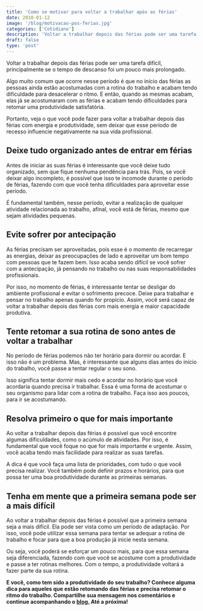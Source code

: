 ```yaml
---
title: 'Como se motivar para voltar a trabalhar após as férias'
date: 2018-01-12
image: '/blog/motivacao-pos-ferias.jpg'
categories: ['Cotidiano']
description: 'Voltar a trabalhar depois das férias pode ser uma tarefa difícil, principalmente se o tempo de descanso foi um pouco mais prolongado...'
draft: false
type: 'post'
---
```


Voltar a trabalhar depois das férias pode ser uma tarefa difícil, principalmente se o tempo de descanso foi um pouco mais prolongado.

Algo muito comum que ocorre nesse período é que no início das férias as pessoas ainda estão acostumadas com a rotina do trabalho e acabam tendo dificuldade para desacelerar o ritmo. E então, quando as mesmas acabam, elas já se acostumaram com as férias e acabam tendo dificuldades para retomar uma produtividade satisfatória.

Portanto, veja o que você pode fazer para voltar a trabalhar depois das férias com energia e produtividade, sem deixar que esse período de recesso influencie negativamente na sua vida profissional.

## **Deixe tudo organizado antes de entrar em férias**

Antes de iniciar as suas férias é interessante que você deixe tudo organizado, sem que fique nenhuma pendência para trás. Pois, se você deixar algo incompleto, é possível que isso te incomode durante o período de férias, fazendo com que você tenha dificuldades para aproveitar esse período.

É fundamental também, nesse período, evitar a realização de qualquer atividade relacionada ao trabalho, afinal, você está de férias, mesmo que sejam atividades pequenas.

## **Evite sofrer por antecipação**

As férias precisam ser aproveitadas, pois esse é o momento de recarregar as energias, deixar as preocupações de lado e aproveitar um bom tempo com pessoas que te fazem bem. Isso acaba sendo difícil se você sofrer com a antecipação, já pensando no trabalho ou nas suas responsabilidades profissionais.

Por isso, no momento de férias, é interessante tentar se desligar do ambiente profissional e evitar o sofrimento precoce. Deixe para trabalhar e pensar no trabalho apenas quando for propício. Assim, você será capaz de voltar a trabalhar depois das férias com mais energia e maior capacidade produtiva.

## **Tente retomar a sua rotina de sono antes de voltar a trabalhar**

No período de férias podemos não ter horário para dormir ou acordar. E isso não é um problema. Mas, é interessante que alguns dias antes do início do trabalho, você passe a tentar regular o seu sono.

Isso significa tentar dormir mais cedo e acordar no horário que você acordaria quando precisa ir trabalhar. Essa é uma forma de acostumar o seu organismo para lidar com a rotina de trabalho. Faça isso aos poucos, para ir se acostumando.

## **Resolva primeiro o que for mais importante**

Ao voltar a trabalhar depois das férias é possível que você encontre algumas dificuldades, como o acúmulo de atividades. Por isso, é fundamental que você foque no que for mais importante e urgente. Assim, você acaba tendo mais facilidade para realizar as suas tarefas.

A dica é que você faça uma lista de prioridades, com tudo o que você precisa realizar. Você também pode definir prazos e horários, para que possa ter uma boa produtividade durante as primeiras semanas.

## **Tenha em mente que a primeira semana pode ser a mais difícil**

Ao voltar a trabalhar depois das férias é possível que a primeira semana seja a mais difícil. Ela pode ser vista como um período de adaptação. Por isso, você pode utilizar essa semana para tentar se adequar a rotina de trabalho e focar para que a boa produção já inicie nesta semana.

Ou seja, você poderá se esforçar um pouco mais, para que essa semana seja diferenciada, fazendo com que você se acostume com a produtividade e passe a ter rotinas melhores. Com o tempo, a produtividade voltará a fazer parte da sua rotina.

**E você, como tem sido a produtividade do seu trabalho? Conhece alguma dica para aqueles que estão retomando das férias e precisa retomar o ritmo do trabalho. Compartilhe sua mensagem nos comentários e continue acompanhando o [blog.](/blog/) Até a próxima!**
